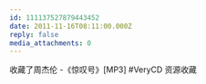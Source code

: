 ```yaml
---
id: 111137527879443452
date: 2011-11-16T08:11:00.000Z
reply: false
media_attachments: 0
---
```


收藏了周杰伦 -《惊叹号》[MP3] #VeryCD 资源收藏 ​​​​

